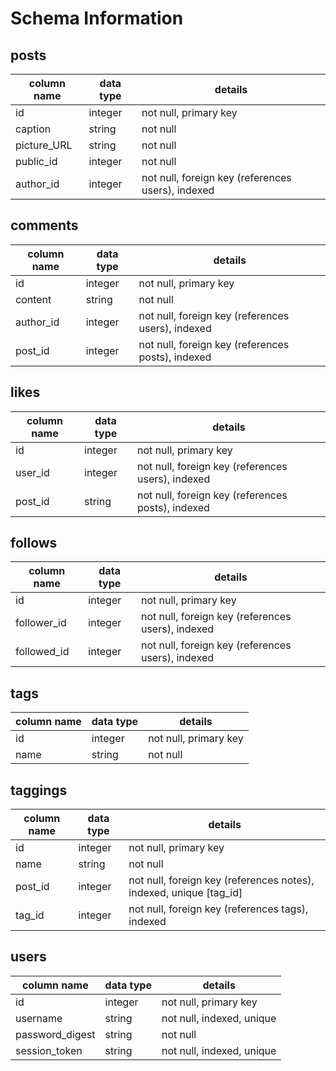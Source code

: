 # Schema Information

## posts
column name | data type | details
------------|-----------|-----------------------
id          | integer   | not null, primary key
caption     | string    | not null
picture_URL | string    | not null
public_id   | integer   | not null
author_id   | integer   | not null, foreign key (references users), indexed

## comments
column name | data type | details
------------|-----------|-----------------------
id          | integer   | not null, primary key
content     | string    | not null
author_id   | integer   | not null, foreign key (references users), indexed
post_id     | integer   | not null, foreign key (references posts), indexed

## likes
column name | data type | details
------------|-----------|-----------------------
id          | integer   | not null, primary key
user_id     | integer   | not null, foreign key (references users), indexed
post_id     | string    | not null, foreign key (references posts), indexed

## follows
column name | data type | details
------------|-----------|-----------------------
id          | integer   | not null, primary key
follower_id | integer   | not null, foreign key (references users), indexed
followed_id | integer   | not null, foreign key (references users), indexed

## tags
column name | data type | details
------------|-----------|-----------------------
id          | integer   | not null, primary key
name        | string    | not null

## taggings
column name | data type | details
------------|-----------|-----------------------
id          | integer   | not null, primary key
name        | string    | not null
post_id     | integer   | not null, foreign key (references notes), indexed, unique [tag_id]
tag_id      | integer   | not null, foreign key (references tags), indexed

## users
column name     | data type | details
----------------|-----------|-----------------------
id              | integer   | not null, primary key
username        | string    | not null, indexed, unique
password_digest | string    | not null
session_token   | string    | not null, indexed, unique
